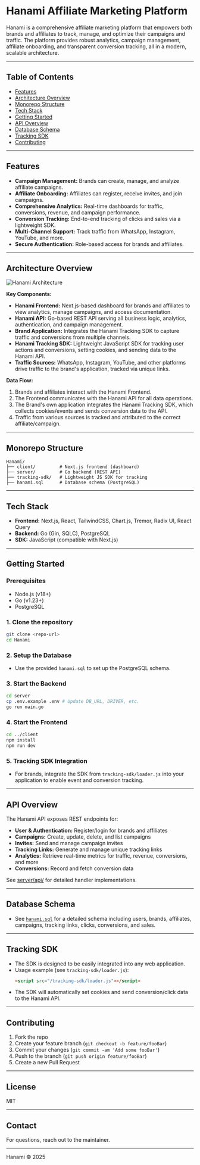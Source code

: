 # Hanami Affiliate Marketing Platform

Hanami is a comprehensive affiliate marketing platform that empowers both brands and affiliates to track, manage, and optimize their campaigns and traffic. The platform provides robust analytics, campaign management, affiliate onboarding, and transparent conversion tracking, all in a modern, scalable architecture.

---

## Table of Contents
- [Features](#features)
- [Architecture Overview](#architecture-overview)
- [Monorepo Structure](#monorepo-structure)
- [Tech Stack](#tech-stack)
- [Getting Started](#getting-started)
- [API Overview](#api-overview)
- [Database Schema](#database-schema)
- [Tracking SDK](#tracking-sdk)
- [Contributing](#contributing)

---

## Features
- **Campaign Management:** Brands can create, manage, and analyze affiliate campaigns.
- **Affiliate Onboarding:** Affiliates can register, receive invites, and join campaigns.
- **Comprehensive Analytics:** Real-time dashboards for traffic, conversions, revenue, and campaign performance.
- **Conversion Tracking:** End-to-end tracking of clicks and sales via a lightweight SDK.
- **Multi-Channel Support:** Track traffic from WhatsApp, Instagram, YouTube, and more.
- **Secure Authentication:** Role-based access for brands and affiliates.

---

## Architecture Overview

![Hanami Architecture](architecture.png)

**Key Components:**
- **Hanami Frontend:** Next.js-based dashboard for brands and affiliates to view analytics, manage campaigns, and access documentation.
- **Hanami API:** Go-based REST API serving all business logic, analytics, authentication, and campaign management.
- **Brand Application:** Integrates the Hanami Tracking SDK to capture traffic and conversions from multiple channels.
- **Hanami Tracking SDK:** Lightweight JavaScript SDK for tracking user actions and conversions, setting cookies, and sending data to the Hanami API.
- **Traffic Sources:** WhatsApp, Instagram, YouTube, and other platforms drive traffic to the brand's application, tracked via unique links.

**Data Flow:**
1. Brands and affiliates interact with the Hanami Frontend.
2. The Frontend communicates with the Hanami API for all data operations.
3. The Brand's own application integrates the Hanami Tracking SDK, which collects cookies/events and sends conversion data to the API.
4. Traffic from various sources is tracked and attributed to the correct affiliate/campaign.

---

## Monorepo Structure
```
Hanami/
├── client/         # Next.js frontend (dashboard)
├── server/         # Go backend (REST API)
├── tracking-sdk/   # Lightweight JS SDK for tracking
├── hanami.sql      # Database schema (PostgreSQL)
```

---

## Tech Stack
- **Frontend:** Next.js, React, TailwindCSS, Chart.js, Tremor, Radix UI, React Query
- **Backend:** Go (Gin, SQLC), PostgreSQL
- **SDK:** JavaScript (compatible with Next.js)

---

## Getting Started

### Prerequisites
- Node.js (v18+)
- Go (v1.23+)
- PostgreSQL

### 1. Clone the repository
```bash
git clone <repo-url>
cd Hanami
```

### 2. Setup the Database
- Use the provided `hanami.sql` to set up the PostgreSQL schema.

### 3. Start the Backend
```bash
cd server
cp .env.example .env # Update DB_URL, DRIVER, etc.
go run main.go
```

### 4. Start the Frontend
```bash
cd ../client
npm install
npm run dev
```

### 5. Tracking SDK Integration
- For brands, integrate the SDK from `tracking-sdk/loader.js` into your application to enable event and conversion tracking.

---

## API Overview
The Hanami API exposes REST endpoints for:
- **User & Authentication:** Register/login for brands and affiliates
- **Campaigns:** Create, update, delete, and list campaigns
- **Invites:** Send and manage campaign invites
- **Tracking Links:** Generate and manage unique tracking links
- **Analytics:** Retrieve real-time metrics for traffic, revenue, conversions, and more
- **Conversions:** Record and fetch conversion data

See [server/api/](server/api/) for detailed handler implementations.

---

## Database Schema
- See [`hanami.sql`](hanami.sql) for a detailed schema including users, brands, affiliates, campaigns, tracking links, clicks, conversions, and sales.

---

## Tracking SDK
- The SDK is designed to be easily integrated into any web application.
- Usage example (see `tracking-sdk/loader.js`):
  ```html
  <script src="/tracking-sdk/loader.js"></script>
  ```
- The SDK will automatically set cookies and send conversion/click data to the Hanami API.

---

## Contributing
1. Fork the repo
2. Create your feature branch (`git checkout -b feature/fooBar`)
3. Commit your changes (`git commit -am 'Add some fooBar'`)
4. Push to the branch (`git push origin feature/fooBar`)
5. Create a new Pull Request

---

## License
MIT

---

## Contact
For questions, reach out to the maintainer.

---

Hanami © 2025
